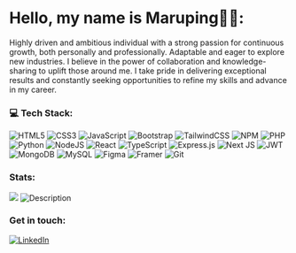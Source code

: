 # Hello, my name is Maruping👋😄:
Highly driven and ambitious individual with a strong passion for continuous growth, both personally and professionally. Adaptable and eager to explore new industries. I believe in the power of collaboration and knowledge-sharing to uplift those around me. I take pride in delivering exceptional results and constantly seeking opportunities to refine my skills and advance in my career.


### 💻 Tech Stack:
![HTML5](https://img.shields.io/badge/html5-%23E34F26.svg?style=for-the-badge&logo=html5&logoColor=white) ![CSS3](https://img.shields.io/badge/css3-%231572B6.svg?style=for-the-badge&logo=css3&logoColor=white) ![JavaScript](https://img.shields.io/badge/javascript-%23323330.svg?style=for-the-badge&logo=javascript&logoColor=%23F7DF1E) ![Bootstrap](https://img.shields.io/badge/bootstrap-%238511FA.svg?style=for-the-badge&logo=bootstrap&logoColor=white) ![TailwindCSS](https://img.shields.io/badge/tailwindcss-%2338B2AC.svg?style=for-the-badge&logo=tailwind-css&logoColor=white) ![NPM](https://img.shields.io/badge/NPM-%23CB3837.svg?style=for-the-badge&logo=npm&logoColor=white) ![PHP](https://img.shields.io/badge/php-%23777BB4.svg?style=for-the-badge&logo=php&logoColor=white) ![Python](https://img.shields.io/badge/python-3670A0?style=for-the-badge&logo=python&logoColor=ffdd54) ![NodeJS](https://img.shields.io/badge/node.js-6DA55F?style=for-the-badge&logo=node.js&logoColor=white) ![React](https://img.shields.io/badge/react-%2320232a.svg?style=for-the-badge&logo=react&logoColor=%2361DAFB) ![TypeScript](https://img.shields.io/badge/typescript-%23007ACC.svg?style=for-the-badge&logo=typescript&logoColor=white)  ![Express.js](https://img.shields.io/badge/express.js-%23404d59.svg?style=for-the-badge&logo=express&logoColor=%2361DAFB) ![Next JS](https://img.shields.io/badge/Next-black?style=for-the-badge&logo=next.js&logoColor=white) ![JWT](https://img.shields.io/badge/JWT-black?style=for-the-badge&logo=JSON%20web%20tokens)   ![MongoDB](https://img.shields.io/badge/MongoDB-%234ea94b.svg?style=for-the-badge&logo=mongodb&logoColor=white) ![MySQL](https://img.shields.io/badge/mysql-4479A1.svg?style=for-the-badge&logo=mysql&logoColor=white) ![Figma](https://img.shields.io/badge/figma-%23F24E1E.svg?style=for-the-badge&logo=figma&logoColor=white) ![Framer](https://img.shields.io/badge/Framer-black?style=for-the-badge&logo=framer&logoColor=blue) ![Git](https://img.shields.io/badge/git-%23F05033.svg?style=for-the-badge&logo=git&logoColor=white)
### Stats:
![](https://github-readme-stats.vercel.app/api/top-langs/?username=Marupingm&theme=transparent&hide_border=false&include_all_commits=false&count_private=false&layout=compact) ![Description](https://media2.giphy.com/media/v1.Y2lkPTc5MGI3NjExcGZnZTI4YmJma3h6dzM0NXhnNW14amd5NHl3cmNtMWY1Y3ZucmludSZlcD12MV9pbnRlcm5hbF9naWZfYnlfaWQmY3Q9Zw/l0HlRWOxvtUYYAC7m/giphy.gif)
### Get in touch:
[![LinkedIn](https://img.shields.io/badge/LinkedIn-%230077B5.svg?logo=linkedin&logoColor=white)](www.linkedin.com/in/maruping-m-8881661b0) 


<!-- Proudly created with GPRM ( https://gprm.itsvg.in ) -->
